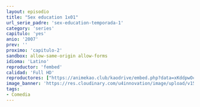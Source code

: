 ```yaml
---
layout: episodio
title: "Sex education 1x01"
url_serie_padre: 'sex-education-temporada-1'
category: 'series'
capitulo: 'yes'
anio: '2007'
prev: ''
proximo: 'capitulo-2'
sandbox: allow-same-origin allow-forms
idioma: 'Latino'
reproductor: 'fembed'
calidad: 'Full HD'
reproductores: ["https://animekao.club/kaodrive/embed.php?data=xKddpwOcJxZFQ0W8ttQmdA4HTd8Dq3PPuoFWBd0Y6/uAE6fff+82NQEXzs1IPaIZFtIwzWMl/QnZ7zRxliMSp84BlNjdkXTMAcFfHWwIIyeI3/oceGA63r7qFDcDajZOrMbumBCqCUm4CCYcoW0KwpV8XUEuNc1NmezznSMSE2SCP7kOaMKDI22/P3WWev/wlZ6vNdQroW3xcMQPaT2xnA/oVSbpORZ9gxbVXnR1kc0Z4JnMfvWvWIb70H6nvZrAlZozgl1k1dMtZOMIelEGY5SnUaSP5xoMPgKF/Sgf97/7MIYbXXWsEhF9GqE6QyX7l6WW1U0jHPVpWfTEDZ8oYPdadkG/CrPiZ0pw7Xxwu4z2CWbNI5wrXC/ONHmSpCbEDWDjb+7s500PYVzCKz5Fkg==","https://tutumeme.net/embed/player.php?u=bXQ3ajJOaW1wcFRGcEs2VW5XRGExTlRPMytmUnc3bHVwcWhoenVIUjI5SHF5TlNwc0taaG1jN2gwZHZSNTlIRHVhV2tZWitkNUtDVDNOL1ZvYW1rYjJWa213PT0","https://tutumeme.net/embed/player.php?u=bXQ3ajJOaW1wcFRGcEs2VW5XRGExTlRPMytmUnc3bHVwcWhoenVIUjI5SHF5TlNwc0taaG1jN2gwZHZSNTlIRHVhV2tZWitkNUtDVDNOL1ZvYW1rYjJWa25BPT0"]
image_banner: 'https://res.cloudinary.com/u4innovation/image/upload/v1565906678/sex-poster-min_yeylaj.jpg'
tags:
- Comedia
---
```












